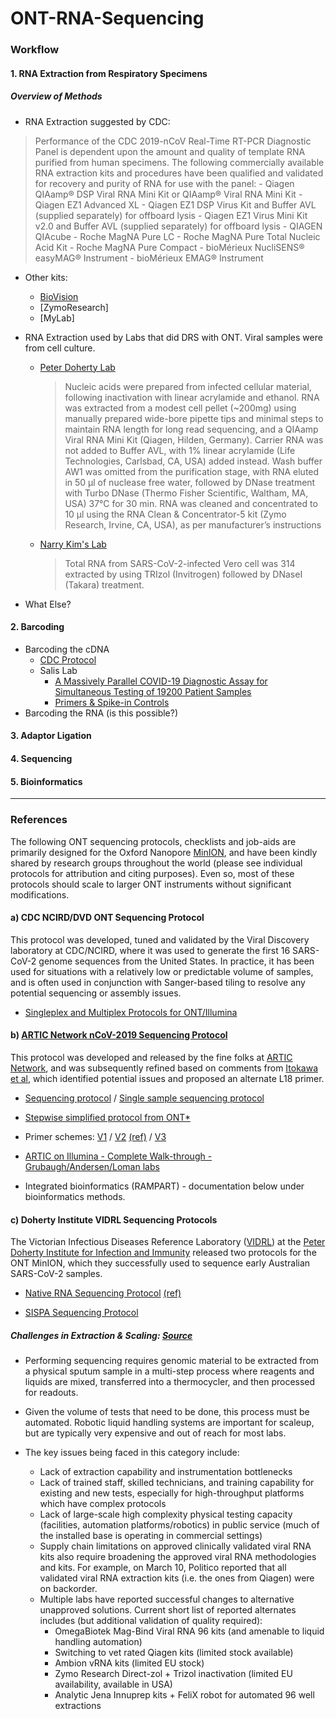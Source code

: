 # **ONT-RNA-Sequencing**

### Workflow

#### 1. RNA Extraction from Respiratory Specimens

##### Overview of Methods
- RNA Extraction suggested by CDC:
> Performance of the CDC 2019-nCoV Real-Time RT-PCR Diagnostic Panel is dependent upon the amount and quality of template RNA purified from human specimens. The following commercially available RNA extraction kits and procedures have been qualified and validated for recovery and purity of RNA for use with the panel:
    - Qiagen QIAamp® DSP Viral RNA Mini Kit or QIAamp® Viral RNA Mini Kit
    - Qiagen EZ1 Advanced XL
    - Qiagen EZ1 DSP Virus Kit and Buffer AVL (supplied separately) for offboard lysis
    - Qiagen EZ1 Virus Mini Kit v2.0 and Buffer AVL (supplied separately) for offboard lysis
    - QIAGEN QIAcube
    - Roche MagNA Pure LC
    - Roche MagNA Pure Total Nucleic Acid Kit
    - Roche MagNA Pure Compact
    - bioMérieux NucliSENS® easyMAG® Instrument
    - bioMérieux EMAG® Instrument
    
- Other kits:
    - [BioVision](https://www.biovision.com/documentation/datasheets/K1462.pdf) 
    - [ZymoResearch] 
    - [MyLab]
      
- RNA Extraction used by Labs that did DRS with ONT. Viral samples were from cell culture.
    - [Peter Doherty Lab](https://github.com/helix-phoenix/SARS-CoV-2_Sequencing/tree/master/protocols/ONT-Native_RNA) 
      > Nucleic acids were prepared from infected cellular material, following inactivation with linear acrylamide and ethanol. RNA was extracted from a modest cell pellet (~200mg) using manually prepared wide-bore pipette tips and minimal steps to maintain RNA length for long read sequencing, and a QIAamp Viral RNA Mini Kit (Qiagen, Hilden, Germany). Carrier RNA was not added to Buffer AVL, with 1% linear acrylamide (Life Technologies, Carlsbad, CA, USA) added instead. Wash buffer AW1 was omitted from the purification stage, with RNA eluted in 50 μl of nuclease free water, followed by DNase treatment with Turbo DNase (Thermo Fisher Scientific, Waltham, MA, USA) 37°C for 30 min. RNA was cleaned and concentrated to 10 μl using the RNA Clean & Concentrator-5 kit (Zymo Research, Irvine, CA, USA), as per manufacturer’s instructions
    - [Narry Kim's Lab](https://www.biorxiv.org/content/10.1101/2020.03.12.988865v2.full.pdf)
      > Total RNA from SARS-CoV-2-infected Vero cell was 314 extracted by using TRIzol (Invitrogen) followed by DNaseI (Takara) treatment. 
    
 - What Else?  

#### 2. Barcoding 
  - Barcoding the cDNA 
    - [CDC Protocol](https://github.com/helix-phoenix/SARS-CoV-2_Sequencing/blob/master/protocols/CDC-Comprehensive/CDC_SARS-CoV-2_Sequencing_200325-2.pdf)
    - Salis Lab 
      - [A Massively Parallel COVID-19 Diagnostic Assay for Simultaneous Testing of 19200 Patient Samples](https://t.co/x2c2v8uvw3?amp=1) 
      - [Primers & Spike-in Controls](https://t.co/9cWzQrfz5P?amp=1)
  - Barcoding the RNA (is this possible?)
 
#### 3. Adaptor Ligation
#### 4. Sequencing
#### 5. Bioinformatics
  
 
  








--------------------------------------










### References

The following ONT sequencing protocols, checklists and job-aids are primarily designed for the Oxford Nanopore [MinION](https://nanoporetech.com/products/minion), and have been kindly shared by research groups throughout the world (please see individual protocols for attribution and citing purposes). Even so, most of these protocols should scale to larger ONT instruments without significant modifications.

#### a) CDC NCIRD/DVD ONT Sequencing Protocol
This protocol was developed, tuned and validated by the Viral Discovery laboratory at CDC/NCIRD, where it was used to generate the first 16 SARS-CoV-2 genome sequences from the United States. In practice, it has been used for situations with a relatively low or predictable volume of samples, and is often used in conjunction with Sanger-based tiling to resolve any potential sequencing or assembly issues.
- [Singleplex and Multiplex Protocols for ONT/Illumina](./protocols/CDC-Comprehensive)

#### b) [ARTIC Network nCoV-2019 Sequencing Protocol](https://artic.network/ncov-2019)
This protocol was developed and released by the fine folks at [ARTIC Network](https://artic.network), and was subsequently refined based on comments from [Itokawa et al](https://www.biorxiv.org/content/10.1101/2020.03.10.985150v1.full.pdf), which identified potential issues and proposed an alternate L18 primer.

- [Sequencing protocol](https://www.protocols.io/view/ncov-2019-sequencing-protocol-bbmuik6w) / [Single sample sequencing protocol](https://www.protocols.io/view/ncov-2019-sequencing-protocol-single-sample-bdbfi2jn)

- [Stepwise simplified protocol from ONT*](./protocols/ONT-COVID-19_Tiling)

- Primer schemes: [V1](https://github.com/artic-network/artic-ncov2019/tree/master/primer_schemes/nCoV-2019/V1) / [V2](https://github.com/artic-network/artic-ncov2019/tree/master/primer_schemes/nCoV-2019/V2) [(ref)](https://www.biorxiv.org/content/10.1101/2020.03.10.985150v1.full.pdf) / [V3](https://github.com/artic-network/artic-ncov2019/tree/master/primer_schemes/nCoV-2019/V3)

- [ARTIC on Illumina - Complete Walk-through - Grubaugh/Andersen/Loman labs](https://docs.google.com/document/d/1PilT4w5jHO-ROsE8TL5WBGa0wSCdTHAsNl1LIOYiTgk/mobilebasic)

- Integrated bioinformatics (RAMPART) - documentation below under bioinformatics methods.

#### c) Doherty Institute VIDRL Sequencing Protocols
The Victorian Infectious Diseases Reference Laboratory ([VIDRL](https://www.vidrl.org.au/)) at the [Peter Doherty Institute for Infection and Immunity](https://www.doherty.edu.au/) released two protocols for the ONT MinION, which they successfully used to sequence early Australian SARS-CoV-2 samples.
- [Native RNA Sequencing Protocol](./protocols/ONT-Native_RNA) [(ref)](https://www.biorxiv.org/content/10.1101/2020.03.05.976167v1.full.pdf)

- [SISPA Sequencing Protocol](./protocols/ONT-SISPA)


##### Challenges in Extraction & Scaling: [Source](https://docs.google.com/document/d/1ra3L84yKwz3TU1xdRgDMQU3A0ZCGZmljeyqCI179KtQ/edit)
- Performing sequencing requires genomic material to be extracted from a physical sputum sample in a multi-step process where reagents and liquids are mixed, transferred into a thermocycler, and then processed for readouts. 

- Given the volume of tests that need to be done, this process must be automated. Robotic liquid handling systems are important for scaleup, but are typically very expensive and out of reach for most labs. 

- The key issues being faced in this category include:
  - Lack of extraction capability and instrumentation bottlenecks
  - Lack of trained staff, skilled technicians, and training capability for existing and new tests, especially for high-throughput platforms which have complex protocols
  - Lack of large-scale high complexity physical testing capacity (facilities, automation platforms/robotics) in public service (much of the installed base is operating in commercial settings)
  - Supply chain limitations on approved clinically validated viral RNA kits also require broadening the approved viral RNA methodologies and kits. For example, on March 10, Politico reported that all validated viral RNA extraction kits (i.e. the ones from Qiagen) were on backorder.
  - Multiple labs have reported successful changes to alternative unapproved solutions. Current short list of reported alternates includes (but additional validation of quality required):
    - OmegaBiotek Mag-Bind Viral RNA 96 kits (and amenable to liquid handling automation)
    - Switching to vet rated Qiagen kits (limited stock available)
    - Ambion vRNA kits (limited EU stock)
    - Zymo Research Direct-zol + Trizol inactivation (limited EU availability, available in USA)
    - Analytic Jena Innuprep kits + FeliX robot for automated 96 well extractions



